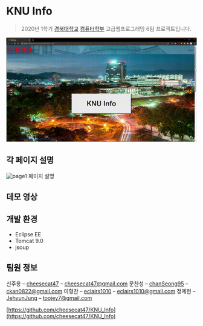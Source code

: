 # KNU Info
> 2020년 1학기 [경북대학교][knu] [컴퓨터학부][knucse] 고급웹프로그래밍 6팀 프로젝트입니다.

![mainpage](docs/mainpage.gif)

## 각 페이지 설명

![page1](docs/page1.jpg)
페이지 설명

## 데모 영상

[]()

## 개발 환경

* Eclipse EE
* Tomcat 9.0
* jsoup

## 팀원 정보

신주용 – [cheesecat47](https://github.com/cheesecat47) – cheesecat47@gmail.com
문찬성 – [chanSeong95](https://github.com/chanSeong95) – ckan0822@gmail.com
이형찬 – [eclairs1010](https://github.com/eclairs1010) – eclairs1010@gmail.com
정제현 – [JehyunJung](https://github.com/JehyunJung) – toojey7@gmail.com

[https://github.com/cheesecat47/KNU_Info](https://github.com/cheesecat47/KNU_Info)


[knu]: http://www.knu.ac.kr/
[knucse]: http://computer.knu.ac.kr/

